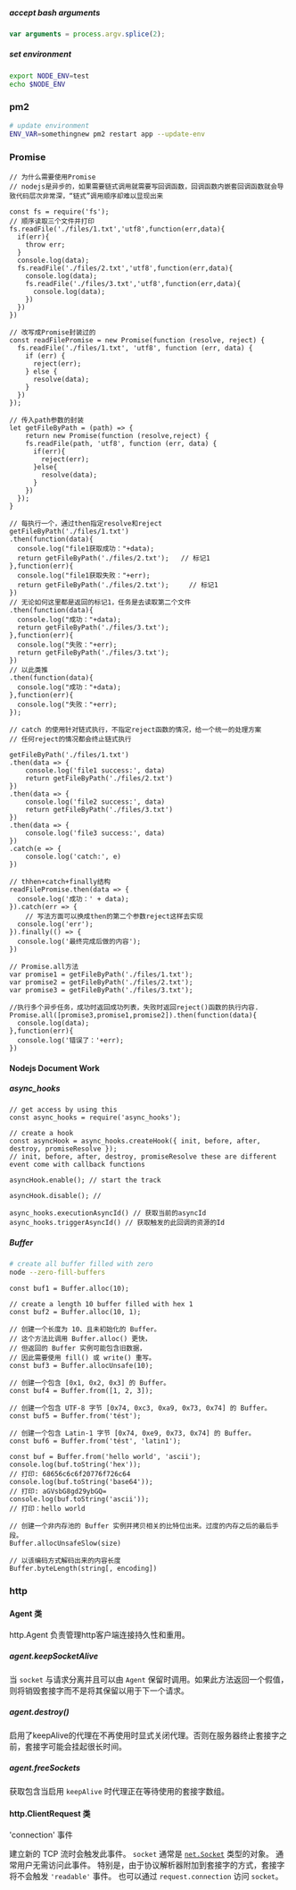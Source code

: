 ##### accept bash arguments

```js
var arguments = process.argv.splice(2);
```

##### set environment

```bash
export NODE_ENV=test
echo $NODE_ENV
```

### pm2

```bash
# update environment
ENV_VAR=somethingnew pm2 restart app --update-env
```

### Promise

```node
// 为什么需要使用Promise
// nodejs是异步的，如果需要链式调用就需要写回调函数，回调函数内嵌套回调函数就会导致代码层次非常深，“链式”调用顺序却难以显现出来

const fs = require('fs');
// 顺序读取三个文件并打印
fs.readFile('./files/1.txt','utf8',function(err,data){
  if(err){
    throw err;
  }
  console.log(data);
  fs.readFile('./files/2.txt','utf8',function(err,data){
    console.log(data);
    fs.readFile('./files/3.txt','utf8',function(err,data){
      console.log(data);
    })
  })
})

// 改写成Promise封装过的
const readFilePromise = new Promise(function (resolve, reject) {
  fs.readFile('./files/1.txt', 'utf8', function (err, data) {
    if (err) {
      reject(err);
    } else {
      resolve(data);
    }
  })
});

// 传入path参数的封装
let getFileByPath = (path) => {
	return new Promise(function (resolve,reject) {
    fs.readFile(path, 'utf8', function (err, data) {
      if(err){
        reject(err);
      }else{
        resolve(data);
      }
    })
  });
}

// 每执行一个，通过then指定resolve和reject
getFileByPath('./files/1.txt')
.then(function(data){
  console.log("file1获取成功："+data);
  return getFileByPath('./files/2.txt');   // 标记1
},function(err){
  console.log("file1获取失败："+err);
  return getFileByPath('./files/2.txt');	 // 标记1
})   																			 // 无论如何这里都是返回的标记1，任务是去读取第二个文件
.then(function(data){
  console.log("成功："+data);
  return getFileByPath('./files/3.txt');
},function(err){
  console.log("失败："+err);
  return getFileByPath('./files/3.txt');
})																				 // 以此类推
.then(function(data){
  console.log("成功："+data);
},function(err){
  console.log("失败："+err);
});

// catch 的使用针对链式执行，不指定reject函数的情况，给一个统一的处理方案
// 任何reject的情况都会终止链式执行

getFileByPath('./files/1.txt')
.then(data => {
	console.log('file1 success:', data)
	return getFileByPath('./files/2.txt')
})
.then(data => {
	console.log('file2 success:', data)
	return getFileByPath('./files/3.txt')
})
.then(data => {
	console.log('file3 success:', data)
})
.catch(e => {
	console.log('catch:', e)
})

// thhen+catch+finally结构
readFilePromise.then(data => {
  console.log('成功：' + data);
}).catch(err => {
	// 写法方面可以换成then的第二个参数reject这样去实现
  console.log('err');
}).finally(() => {
  console.log('最终完成后做的内容');
})

// Promise.all方法
var promise1 = getFileByPath('./files/1.txt');
var promise2 = getFileByPath('./files/2.txt');
var promise3 = getFileByPath('./files/3.txt');

//执行多个异步任务，成功时返回成功列表，失败时返回reject()函数的执行内容.
Promise.all([promise3,promise1,promise2]).then(function(data){
  console.log(data); 
},function(err){
  console.log('错误了：'+err);
})
```



#### Nodejs Document Work

##### async_hooks

```node
// get access by using this
const async_hooks = require('async_hooks');

// create a hook
const asyncHook = async_hooks.createHook({ init, before, after, destroy, promiseResolve });
// init, before, after, destroy, promiseResolve these are different event come with callback functions

asyncHook.enable(); // start the track

asyncHook.disable(); // 

async_hooks.executionAsyncId() // 获取当前的asyncId
async_hooks.triggerAsyncId() // 获取触发的此回调的资源的Id

```



##### Buffer

```bash
# create all buffer filled with zero
node --zero-fill-buffers
```



```node
const buf1 = Buffer.alloc(10);

// create a length 10 buffer filled with hex 1
const buf2 = Buffer.alloc(10, 1);

// 创建一个长度为 10、且未初始化的 Buffer。
// 这个方法比调用 Buffer.alloc() 更快，
// 但返回的 Buffer 实例可能包含旧数据，
// 因此需要使用 fill() 或 write() 重写。
const buf3 = Buffer.allocUnsafe(10);

// 创建一个包含 [0x1, 0x2, 0x3] 的 Buffer。
const buf4 = Buffer.from([1, 2, 3]);

// 创建一个包含 UTF-8 字节 [0x74, 0xc3, 0xa9, 0x73, 0x74] 的 Buffer。
const buf5 = Buffer.from('tést');

// 创建一个包含 Latin-1 字节 [0x74, 0xe9, 0x73, 0x74] 的 Buffer。
const buf6 = Buffer.from('tést', 'latin1');

const buf = Buffer.from('hello world', 'ascii');
console.log(buf.toString('hex'));
// 打印: 68656c6c6f20776f726c64
console.log(buf.toString('base64'));
// 打印: aGVsbG8gd29ybGQ=
console.log(buf.toString('ascii'));
// 打印：hello world

// 创建一个非内存池的 Buffer 实例并拷贝相关的比特位出来。过度的内存之后的最后手段。
Buffer.allocUnsafeSlow(size)

// 以该编码方式解码出来的内容长度
Buffer.byteLength(string[, encoding])

```

### http



#### Agent 类

http.Agent 负责管理http客户端连接持久性和重用。

##### agent.keepSocketAlive

当 `socket` 与请求分离并且可以由 `Agent` 保留时调用。如果此方法返回一个假值，则将销毁套接字而不是将其保留以用于下一个请求。

##### agent.destroy()

启用了keepAlive的代理在不再使用时显式关闭代理。否则在服务器终止套接字之前，套接字可能会挂起很长时间。

##### agent.freeSockets

获取包含当启用 `keepAlive` 时代理正在等待使用的套接字数组。



#### http.ClientRequest 类

'connection' 事件

建立新的 TCP 流时会触发此事件。 `socket` 通常是 [`net.Socket`](http://nodejs.cn/s/wsJ1o1) 类型的对象。 通常用户无需访问此事件。 特别是，由于协议解析器附加到套接字的方式，套接字将不会触发 `'readable'` 事件。 也可以通过 `request.connection` 访问 `socket`。

